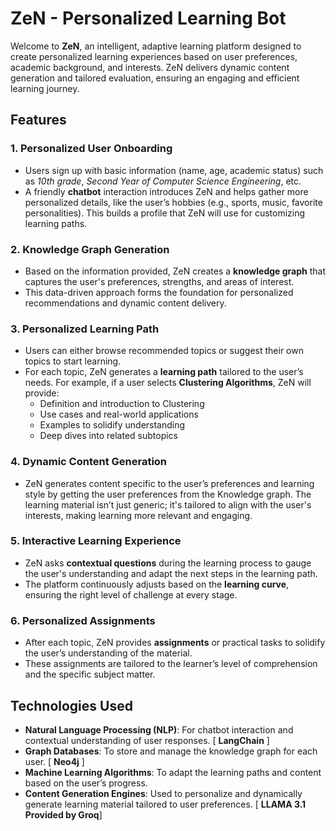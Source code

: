 # ZeN - Personalized Learning Bot

Welcome to **ZeN**, an intelligent, adaptive learning platform designed to create personalized learning experiences based on user preferences, academic background, and interests. ZeN delivers dynamic content generation and tailored evaluation, ensuring an engaging and efficient learning journey.

## Features

### 1. **Personalized User Onboarding**
   - Users sign up with basic information (name, age, academic status) such as *10th grade*, *Second Year of Computer Science Engineering*, etc.
   - A friendly **chatbot** interaction introduces ZeN and helps gather more personalized details, like the user’s hobbies (e.g., sports, music, favorite personalities). This builds a profile that ZeN will use for customizing learning paths.

### 2. **Knowledge Graph Generation**
   - Based on the information provided, ZeN creates a **knowledge graph** that captures the user's preferences, strengths, and areas of interest.
   - This data-driven approach forms the foundation for personalized recommendations and dynamic content delivery.

### 3. **Personalized Learning Path**
   - Users can either browse recommended topics or suggest their own topics to start learning.
   - For each topic, ZeN generates a **learning path** tailored to the user’s needs. For example, if a user selects **Clustering Algorithms**, ZeN will provide:
     - Definition and introduction to Clustering
     - Use cases and real-world applications
     - Examples to solidify understanding
     - Deep dives into related subtopics

### 4. **Dynamic Content Generation**
   - ZeN generates content specific to the user’s preferences and learning style by getting the user preferences from the Knowledge graph. The learning material isn’t just generic; it's tailored to align with the user's interests, making learning more relevant and engaging.

### 5. **Interactive Learning Experience**
   - ZeN asks **contextual questions** during the learning process to gauge the user's understanding and adapt the next steps in the learning path.
   - The platform continuously adjusts based on the **learning curve**, ensuring the right level of challenge at every stage.

### 6. **Personalized Assignments**
   - After each topic, ZeN provides **assignments** or practical tasks to solidify the user’s understanding of the material.
   - These assignments are tailored to the learner’s level of comprehension and the specific subject matter.



## Technologies Used

- **Natural Language Processing (NLP)**: For chatbot interaction and contextual understanding of user responses. [ **LangChain** ]
- **Graph Databases**: To store and manage the knowledge graph for each user. [ **Neo4j** ]
- **Machine Learning Algorithms**: To adapt the learning paths and content based on the user’s progress. 
- **Content Generation Engines**: Used to personalize and dynamically generate learning material tailored to user preferences. [ **LLAMA 3.1 Provided by Groq**]
